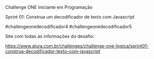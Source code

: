 Challenge ONE
Iniciante em Programação

Sprint 01: Construa um decodificador de texto com Javascript

#challengeonedecodificador4
#challengeonedecodificador5

Site com todas as informações do desafio:

https://www.alura.com.br/challenges/challenge-one-logica/sprint01-construa-decodificador-texto-com-javascript